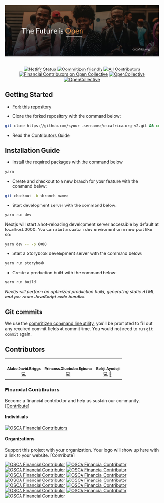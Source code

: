 <div align="center" style="margin-bottom:30px">
  <img src="https://github.com/oscafrica/oscafrica.org-v2/blob/main/public/images/seo/shareimage.jpeg?raw=true" alt="OSCA banner" width='auto' height='auto' />
</div>

<div align="center">

[![Netlify Status](https://api.netlify.com/api/v1/badges/fb9e6562-f505-4c27-8e35-3494985b612e/deploy-status)](https://app.netlify.com/sites/osca/deploys) [![Commitizen friendly](https://img.shields.io/badge/commitizen-friendly-brightgreen.svg)](http://commitizen.github.io/cz-cli/) <!-- ALL-CONTRIBUTORS-BADGE:START - Do not remove or modify this section --> [![All Contributors](https://img.shields.io/badge/all_contributors-3-orange.svg?style=flat-square)](#contributors-) [![Financial Contributors on Open Collective](https://opencollective.com/osca/all/badge.svg?label=financial+contributors)](https://opencollective.com/osca) [![OpenCollective](https://opencollective.com/osca/backers/badge.svg)](#backers) [![OpenCollective](https://opencollective.com/osca/sponsors/badge.svg)](#sponsors)

</div>

## Getting Started

- [Fork this repository](https://help.github.com/articles/fork-a-repo/)

- Clone the forked repository with the command below:

```sh
git clone https://github.com/<your username>/oscafrica.org-v2.git && cd oscafrica.org-v2
```

- Read the [Contributors Guide](https://github.com/oscafrica/oscafrica.org-v2/blob/master/CONTRIBUTING.md)

## Installation Guide

- Install the required packages with the command below:

```sh
yarn
```

- Create and checkout to a new branch for your feature with the command below:

```sh
git checkout -b <branch name>
```

- Start development server with the command below:

```sh
yarn run dev
```

Nextjs will start a hot-reloading development server accessible by default at localhost:3000. You can start a custom dev environent on a new port like so:

```sh
yarn dev -- -p 6000
```

- Start a Storybook development server with the command below:

```sh
yarn run storybook
```

- Create a production build with the command below:

```sh
yarn run build
```

_Nextjs will perform an optimized production build, generating static HTML and per-route JavaScript code bundles._

## Git commits

We use the [commitizen command line utility](https://github.com/commitizen/cz-cli), you'll be prompted to fill out any required commit fields at commit time. You would not need to run `git commit` again.

## Contributors

<!-- ALL-CONTRIBUTORS-LIST:START - Do not remove or modify this section -->
<!-- prettier-ignore-start -->
<!-- markdownlint-disable -->
<table>
  <tr>
    <td align="center"><a href="https://github.com/alabobriggs"><img src="https://avatars.githubusercontent.com/u/38571291?v=4?s=100" width="100px;" alt=""/><br /><sub><b>Alabo David Briggs</b></sub></a><br /><a href="https://github.com/oscafrica/oscafrica.org-v2/commits?author=alabobriggs" title="Code">💻</a></td>
    <td align="center"><a href="https://github.com/Princesso"><img src="https://avatars.githubusercontent.com/u/13929923?v=4?s=100" width="100px;" alt=""/><br /><sub><b> Princess Oluebube Egbuna</b></sub></a><br /><a href="https://github.com/oscafrica/oscafrica.org-v2/commits?author=Princesso" title="Code">💻</a></td>
    <td align="center"><a href="https://bolajiayodeji.com"><img src="https://avatars.githubusercontent.com/u/30334776?v=4?s=100" width="100px;" alt=""/><br /><sub><b>Bolaji Ayodeji</b></sub></a><br /><a href="https://github.com/oscafrica/oscafrica.org-v2/commits?author=BolajiAyodeji" title="Code">💻</a> <a href="https://github.com/oscafrica/oscafrica.org-v2/commits?author=BolajiAyodeji" title="Documentation">📖</a></td>
  </tr>
</table>

<!-- markdownlint-restore -->
<!-- prettier-ignore-end -->

<!-- ALL-CONTRIBUTORS-LIST:END -->

### Financial Contributors

Become a financial contributor and help us sustain our community. [[Contribute](https://opencollective.com/osca/contribute)]

#### Individuals

[![OSCA Financial Contributors](https://opencollective.com/osca/individuals.svg?width=890)](https://opencollective.com/osca)

#### Organizations

Support this project with your organization. Your logo will show up here with a link to your website. [[Contribute](https://opencollective.com/osca/contribute)]

[![OSCA Financial Contributor](https://opencollective.com/osca/organization/0/avatar.svg)](https://opencollective.com/osca/organization/0/website)
[![OSCA Financial Contributor](https://opencollective.com/osca/organization/1/avatar.svg)](https://opencollective.com/osca/organization/1/website)
[![OSCA Financial Contributor](https://opencollective.com/osca/organization/2/avatar.svg)](https://opencollective.com/osca/organization/2/website)
[![OSCA Financial Contributor](https://opencollective.com/osca/organization/3/avatar.svg)](https://opencollective.com/osca/organization/3/website)
[![OSCA Financial Contributor](https://opencollective.com/osca/organization/4/avatar.svg)](https://opencollective.com/osca/organization/4/website)
[![OSCA Financial Contributor](https://opencollective.com/osca/organization/5/avatar.svg)](https://opencollective.com/osca/organization/5/website)
[![OSCA Financial Contributor](https://opencollective.com/osca/organization/6/avatar.svg)](https://opencollective.com/osca/organization/6/website)
[![OSCA Financial Contributor](https://opencollective.com/osca/organization/7/avatar.svg)](https://opencollective.com/osca/organization/7/website)
[![OSCA Financial Contributor](https://opencollective.com/osca/organization/8/avatar.svg)](https://opencollective.com/osca/organization/8/website)
[![OSCA Financial Contributor](https://opencollective.com/osca/organization/9/avatar.svg)](https://opencollective.com/osca/organization/9/website)
[![OSCA Financial Contributor](https://opencollective.com/osca/organization/10/avatar.svg)](https://opencollective.com/osca/organization/10/website)
[![OSCA Financial Contributor](https://opencollective.com/osca/organization/11/avatar.svg)](https://opencollective.com/osca/organization/11/website)
[![OSCA Financial Contributor](https://opencollective.com/osca/organization/12/avatar.svg)](https://opencollective.com/osca/organization/12/website)
